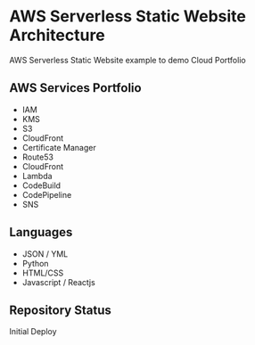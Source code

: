 # AWS Serverless Static Website Architecture #
AWS Serverless Static Website example to demo Cloud Portfolio

## AWS Services Portfolio ##
- IAM
- KMS
- S3
- CloudFront
- Certificate Manager
- Route53
- CloudFront
- Lambda
- CodeBuild
- CodePipeline
- SNS

## Languages ##
- JSON / YML
- Python
- HTML/CSS
- Javascript / Reactjs


## Repository Status ##
Initial Deploy